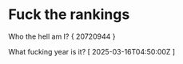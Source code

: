 # Fuck the rankings

Who the hell am I?
{ 20720944 }

What fucking year is it?
[ 2025-03-16T04:50:00Z ]
